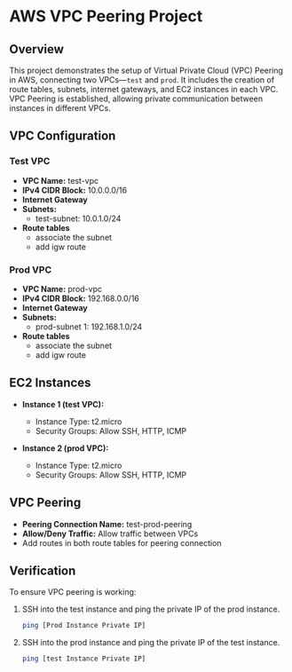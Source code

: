# AWS VPC Peering Project

## Overview

This project demonstrates the setup of Virtual Private Cloud (VPC) Peering in AWS, connecting two VPCs—`test` and `prod`. It includes the creation of route tables, subnets, internet gateways, and EC2 instances in each VPC. VPC Peering is established, allowing private communication between instances in different VPCs.

## VPC Configuration

### Test VPC

- **VPC Name:** test-vpc
- **IPv4 CIDR Block:** 10.0.0.0/16
- **Internet Gateway**
- **Subnets:** 
  - test-subnet: 10.0.1.0/24
- **Route tables**
  - associate the subnet
  - add igw route
  
### Prod VPC

- **VPC Name:** prod-vpc
- **IPv4 CIDR Block:** 192.168.0.0/16
- **Internet Gateway**
- **Subnets:** 
  - prod-subnet 1: 192.168.1.0/24
- **Route tables**
  - associate the subnet
  - add igw route

  
## EC2 Instances

- **Instance 1 (test VPC):**
  - Instance Type: t2.micro
  - Security Groups: Allow SSH, HTTP, ICMP

- **Instance 2 (prod VPC):**
  - Instance Type: t2.micro
  - Security Groups: Allow SSH, HTTP, ICMP

## VPC Peering

- **Peering Connection Name:** test-prod-peering
- **Allow/Deny Traffic:** Allow traffic between VPCs
- Add routes in both route tables for peering connection

## Verification

To ensure VPC peering is working:

1. SSH into the test  instance and ping the private IP of the prod instance.
   ```bash
   ping [Prod Instance Private IP]

2. SSH into the prod instance and ping the private IP of the test instance.
   ```bash
   ping [test Instance Private IP]
